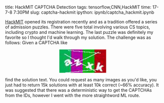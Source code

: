 title: HackMIT CAPTCHA Detection
tags: tensorflow,CNN,HackMIT
time: 17-7-8 7:30PM
slug: captcha-hackmit
ipython: ipynb/captcha_hackmit.ipynb

[HackMIT](http://hackmit.org) opened its registration recently and as a tradition offered a series of admission puzzles. There were five total involving various CS topics, including crypto and machine learning. The last puzzle was definitely my favorite so I thought I'd walk through my solution. The challenge was as follows: Given a CAPTCHA like

<img style='display:block;margin: auto;width: 30%' src="/imgs/captcha.png">

find the solution text. You could request as many images as you'd like, you just had to return 15k solutions with at least 10k correct (~66% accuracy). It was suggested that there was a deterministic way to get the CAPTCHAs from the IDs, however I went with the more straightword ML route.


